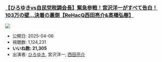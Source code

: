 ### [【ひろゆきvs自民党税調会長】緊急参戦！宮沢洋一がすべて告白！103万の壁…決着の裏側【ReHacQ西田亮介&高橋弘樹】](https://www.youtube.com/watch?v=mf37-gaqcFE)
[![](https://img.youtube.com/vi/mf37-gaqcFE/sddefault.jpg)](https://www.youtube.com/watch?v=mf37-gaqcFE)
-   公開日: 2025-04-06
-   視聴数: 1,124,231
-   **いいね数: 21,305**
-   出演者: [ひろゆき](/rehacq_fan/people/ひろゆき "wikilink"), 宮沢洋一, [西田亮介](/rehacq_fan/people/西田亮介 "wikilink")
